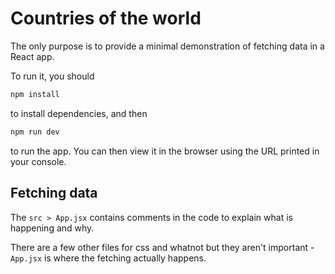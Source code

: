 # Countries of the world

The only purpose is to provide a minimal demonstration of fetching data in a
React app.

To run it, you should

```bash
npm install
```

to install dependencies, and then

```bash
npm run dev
```

to run the app. You can then view it in the browser using the URL printed in
your console.

## Fetching data

The `src > App.jsx` contains comments in the code to explain what is happening
and why.

There are a few other files for css and whatnot but they aren't important -
`App.jsx` is where the fetching actually happens.
